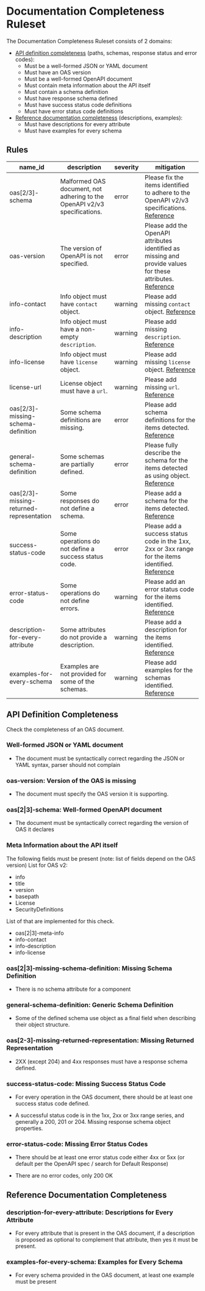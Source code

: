 # Documentation Completeness Ruleset

The Documentation Completeness Ruleset consists of 2 domains:
- [API definition completeness](#api-definition-completeness) (paths, schemas, response status and error codes):
  - Must be a well-formed JSON or YAML document   
  - Must have an OAS version 
  - Must be a well-formed OpenAPI document 
  - Must contain meta information about the API itself 
  - Must contain a schema definition
  - Must have response schema defined
  - Must have success status code definitions
  - Must have error status code definitions 
- [Reference documentation completeness](#reference-documentation-completeness) (descriptions, examples):
  - Must have descriptions for every attribute 
  - Must have examples for every schema 


## Rules

| name_id                                  | description                                                               | severity | mitigation                                                                                                                                                                                                                                         |
| ---------------------------------------- | ------------------------------------------------------------------------- | -------- | -------------------------------------------------------------------------------------------------------------------------------------------------------------------------------------------------------------------------------------------------- |
| oas[2/3]-schema                          | Malformed OAS document, not adhering to the OpenAPI v2/v3 specifications. | error    | Please fix the items identified to adhere to the OpenAPI v2/v3 specifications. [Reference](#oas23-schema-well-formed-openapi-document)                                                                                                             |
| oas-version                              | The version of OpenAPI is not specified.                                  | error    | Please add the OpenAPI attributes identified as missing and provide values for these attributes. [Reference](#oas-version-version-of-the-oas-is-missing)                                                                                           |
| info-contact                             | Info object must have `contact` object.                                   | warning  | Please add missing `contact` object. [Reference](#meta-information-about-the-api-itself)                                                                                                                                                           |
| info-description                         | Info object must have a non-empty `description`.                          | warning  | Please add missing `description`. [Reference](#meta-information-about-the-api-itself)                                                                                                                                                              |
| info-license                             | Info object must have `license` object.                                   | warning  | Please add missing `license` object. [Reference](#meta-information-about-the-api-itself)                                                                                                                                                           |
| license-url                              | License object must have a `url`.                                         | warning  | Please add missing `url`. [Reference](#meta-information-about-the-api-itself)                                                                                                                                                                      |
| oas[2/3]-missing-schema-definition       | Some schema definitions are missing.                                      | error    | Please add schema definitions for the items detected. [Reference](#oas23-missing-schema-definition-missing-schema-definition)                                                                                                                      |
| general-schema-definition                | Some schemas are partially defined.                                       | error    | Please fully describe the schema for the items detected as using object. [Reference](#general-schema-definition-generic-schema-definition)                                                                                                          |
| oas[2/3]-missing-returned-representation | Some responses do not define a schema.                                    | error    | Please add a schema for the items detected. [Reference](#oas2-3-missing-returned-representation-missing-returned-representation)                                                                                                                   |
| success-status-code                      | Some operations do not define a success status code.                      | error    | Please add a success status code in the 1xx, 2xx or 3xx range for the items identified. [Reference](#success-status-code-missing-success-status-code)                                                                                              |
| error-status-code                        | Some operations do not define errors.                                     | warning  | Please add an error status code for the items identified. [Reference](#error-status-code-missing-error-status-codes) |
| description-for-every-attribute          | Some attributes do not provide a description.                             | warning  | Please add a description for the items identified. [Reference](#description-for-every-attribute-descriptions-for-every-attribute)                                                                                                                  |
| examples-for-every-schema                | Examples are not provided for some of the schemas.                        | warning  | Please add examples for the schemas identified. [Reference](#examples-for-every-schemaexamples-for-every-schema)                                                                                                                                   |




## API Definition Completeness
Check the completeness of an OAS document.


### Well-formed JSON or YAML document

- The document must be syntactically correct regarding the JSON or YAML syntax, parser should not complain

### oas-version: Version of the OAS is missing

- The document must specify the OAS version it is supporting.


### oas[2|3]-schema: Well-formed OpenAPI document

- The document must be syntactically correct regarding the version of OAS it declares 



### Meta Information about the API itself

The following fields must be present (note: list of fields depend on the OAS version) 
List for OAS v2:
- info
- title
- version
- basepath
- License
- SecurityDefinitions 

List of that are implemented for this check. 
- oas[2|3]-meta-info
- info-contact
- info-description
- info-license

### oas[2|3]-missing-schema-definition: Missing Schema Definition

- There is no schema attribute for a component


### general-schema-definition: Generic Schema Definition

- Some of the defined schema use object as a final field when describing their object structure.


### oas[2-3]-missing-returned-representation: Missing Returned Representation

- 2XX (except 204) and 4xx responses must have a response schema defined.


### success-status-code: Missing Success Status Code

- For every operation in the OAS document, there should be at least one success status code defined.

- A successful status code is in the 1xx, 2xx or 3xx range series, and generally a 200, 201 or 204. Missing response schema object properties.

### error-status-code: Missing Error Status Codes

- There should be at least one error status code either 4xx or 5xx (or default per the OpenAPI spec / search for Default Response)

- There are no error codes, only 200 OK


## Reference Documentation Completeness 

### description-for-every-attribute: Descriptions for Every Attribute

- For every attribute that is present in the OAS document, if a description is proposed as optional to complement that attribute, then yes it must be present.


### examples-for-every-schema: Examples for Every Schema

- For every schema provided in the OAS document, at least one example must be present


